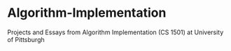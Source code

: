 # Algorithm-Implementation
Projects and Essays from Algorithm Implementation (CS 1501) at University of Pittsburgh
